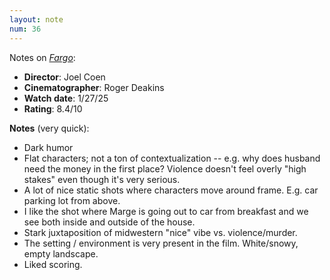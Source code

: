 ```yaml
---
layout: note
num: 36
---
```


Notes on [*Fargo*](https://en.wikipedia.org/wiki/Fargo_(1996_film)):  
* **Director**: Joel Coen
* **Cinematographer**: Roger Deakins
* **Watch date**: 1/27/25  
* **Rating**: 8.4/10  

**Notes** (very quick): 

* Dark humor 
* Flat characters; not a ton of contextualization -- e.g. why does husband need the money in the first place? Violence doesn't feel overly "high stakes" even though it's very serious. 
* A lot of nice static shots where characters move around frame. E.g. car parking lot from above. 
* I like the shot where Marge is going out to car from breakfast and we see both inside and outside of the house. 
* Stark juxtaposition of midwestern "nice" vibe vs. violence/murder.
* The setting / environment is very present in the film. White/snowy, empty landscape.
* Liked scoring. 